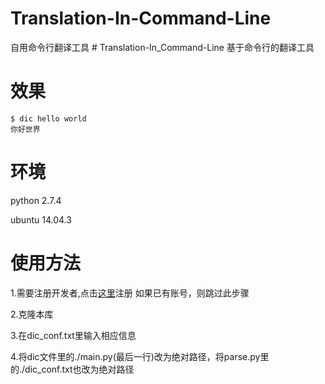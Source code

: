 # Translation-In-Command-Line
自用命令行翻译工具
﻿# Translation-In_Command-Line
基于命令行的翻译工具

# 效果
```
$ dic hello world
你好世界
```
# 环境
python 2.7.4

ubuntu 14.04.3

# 使用方法
1.需要注册开发者,点击[这里](http://api.fanyi.baidu.com/api/trans/product/index)注册
如果已有账号，则跳过此步骤

2.克隆本库

3.在dic_conf.txt里输入相应信息

4.将dic文件里的./main.py(最后一行)改为绝对路径，将parse.py里的./dic_conf.txt也改为绝对路径
